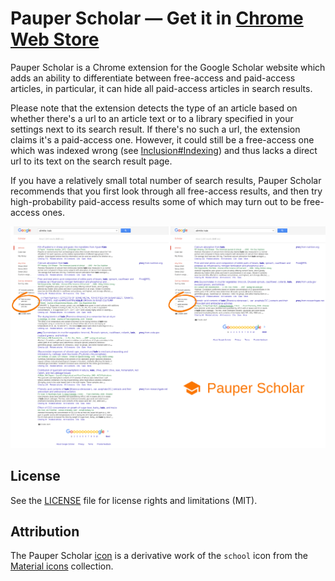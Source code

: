 # Pauper Scholar — Get it in [Chrome Web Store]

Pauper Scholar is a Chrome extension for the Google Scholar website which adds an ability to differentiate between free-access and paid-access articles, in particular, it can hide all paid-access articles in search results.

Please note that the extension detects the type of an article based on whether there's a url to an article text or to a library specified in your settings next to its search result. If there's no such a url, the extension claims it's a paid-access one. However, it could still be a free-access one which was indexed wrong (see [Inclusion#Indexing]) and thus lacks a direct url to its text on the search result page.

If you have a relatively small total number of search results, Pauper Scholar recommends that you first look through all free-access results, and then try high-probability paid-access results some of which may turn out to be free-access ones.

![Demonstration of the extension's work.](demo.png)

## License
See the [LICENSE](LICENSE.md) file for license rights and limitations (MIT).

## Attribution
The Pauper Scholar [icon](src/icon128.png) is a derivative work of the `school` icon from the [Material icons] collection.

   [Chrome Web Store]: <https://chrome.google.com/webstore/detail/pauper-scholar/lefjcofpdmkpcljipkgecoahabpkdjjg>
   [Inclusion#Indexing]: <https://scholar.google.com/intl/en/scholar/inclusion.html#indexing>
   [Material icons]: <https://design.google.com/icons/>
